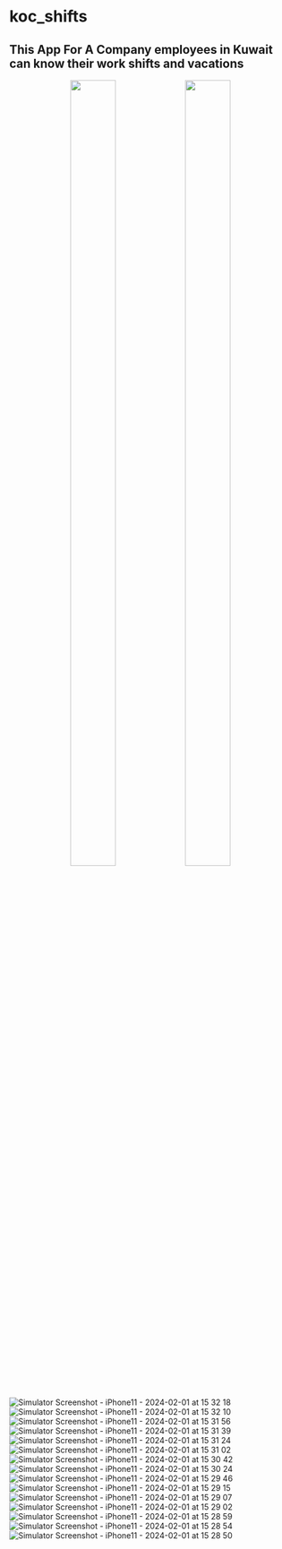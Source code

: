 # koc_shifts
## This App For A Company employees in Kuwait can know their work shifts and vacations

<p align="center">

<img src="https://github.com/OsamaElafandy/koc_shifts/assets/57262627/41758b6d-74bf-4b3f-96ab-a9fcd715f669"  height="60%" width="40%" >
<img src="https://github.com/OsamaElafandy/koc_shifts/assets/57262627/0d8fe386-e0cf-4c78-8023-54009eaf52b2"  height="60%" width="40%" >

<p align="center">

![Simulator Screenshot - iPhone11 - 2024-02-01 at 15 32 18](https://github.com/OsamaElafandy/koc_shifts/assets/57262627/41758b6d-74bf-4b3f-96ab-a9fcd715f669)
![Simulator Screenshot - iPhone11 - 2024-02-01 at 15 32 10](https://github.com/OsamaElafandy/koc_shifts/assets/57262627/0d8fe386-e0cf-4c78-8023-54009eaf52b2)
![Simulator Screenshot - iPhone11 - 2024-02-01 at 15 31 56](https://github.com/OsamaElafandy/koc_shifts/assets/57262627/b4f148ac-cea8-4d0a-a418-a8e46bee3a76)
![Simulator Screenshot - iPhone11 - 2024-02-01 at 15 31 39](https://github.com/OsamaElafandy/koc_shifts/assets/57262627/8694cfd6-83cb-4a88-8757-86e1877bf9c2)
![Simulator Screenshot - iPhone11 - 2024-02-01 at 15 31 24](https://github.com/OsamaElafandy/koc_shifts/assets/57262627/9d5f261b-6550-4ede-ae6a-f1d5bf0d1b73)
![Simulator Screenshot - iPhone11 - 2024-02-01 at 15 31 02](https://github.com/OsamaElafandy/koc_shifts/assets/57262627/86b527ab-5527-431a-a9bb-1ea57e496efe)
![Simulator Screenshot - iPhone11 - 2024-02-01 at 15 30 42](https://github.com/OsamaElafandy/koc_shifts/assets/57262627/2e148dde-e547-4b90-a4a4-a0372d932a1d)
![Simulator Screenshot - iPhone11 - 2024-02-01 at 15 30 24](https://github.com/OsamaElafandy/koc_shifts/assets/57262627/bc3f5b6d-1ab5-46fc-94ef-679a47280ad6)
![Simulator Screenshot - iPhone11 - 2024-02-01 at 15 29 46](https://github.com/OsamaElafandy/koc_shifts/assets/57262627/ba24f2ac-e6d8-4317-a4c3-93e6ed79590d)
![Simulator Screenshot - iPhone11 - 2024-02-01 at 15 29 15](https://github.com/OsamaElafandy/koc_shifts/assets/57262627/6ccadaa8-4fce-43ea-8989-d2597db8e7c5)
![Simulator Screenshot - iPhone11 - 2024-02-01 at 15 29 07](https://github.com/OsamaElafandy/koc_shifts/assets/57262627/d7229781-d4c1-4b91-a18d-549df5913d6b)
![Simulator Screenshot - iPhone11 - 2024-02-01 at 15 29 02](https://github.com/OsamaElafandy/koc_shifts/assets/57262627/fc2d3ab3-260e-4faa-ab69-2fc427d6b919)
![Simulator Screenshot - iPhone11 - 2024-02-01 at 15 28 59](https://github.com/OsamaElafandy/koc_shifts/assets/57262627/0c82f1fd-f67b-4116-b2b7-1f7c83bef9ba)
![Simulator Screenshot - iPhone11 - 2024-02-01 at 15 28 54](https://github.com/OsamaElafandy/koc_shifts/assets/57262627/470bc8ca-8eb1-4e3c-b132-b3109f35c779)
![Simulator Screenshot - iPhone11 - 2024-02-01 at 15 28 50](https://github.com/OsamaElafandy/koc_shifts/assets/57262627/a6b8dc7d-df88-48d3-9876-3b8938e4fe66)
